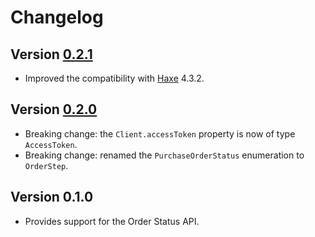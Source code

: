 # Changelog

## Version [0.2.1](https://github.com/cedx/cookies.hx/compare/v0.2.0...v0.2.1)
- Improved the compatibility with [Haxe](https://haxe.org) 4.3.2.

## Version [0.2.0](https://github.com/cedx/cookies.hx/compare/v0.1.0...v0.2.0)
- Breaking change: the `Client.accessToken` property is now of type `AccessToken`.
- Breaking change: renamed the `PurchaseOrderStatus` enumeration to `OrderStep`.

## Version 0.1.0
- Provides support for the Order Status API.
